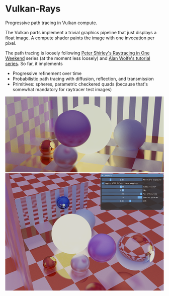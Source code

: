 # Vulkan-Rays

Progressive path tracing in Vulkan compute.

The Vulkan parts implement a trivial graphics pipeline that just displays a float image. A compute shader paints the image with one invocation per pixel.

The path tracing is loosely following [Peter Shirley's Raytracing in One Weekend](https://raytracing.github.io/books/RayTracingInOneWeekend.html) series (at the moment less loosely) and [Alan Wolfe's tutorial series](https://blog.demofox.org/2020/05/25/casual-shadertoy-path-tracing-1-basic-camera-diffuse-emissive/).
So far, it implements

* Progressive refinement over time 
* Probabilistic path tracing with diffusion, reflection, and transmission
* Primitives: spheres, parametric checkered quads (because that's somewhat mandatory for raytracer test images)

<img src="https://github.com/jeweg/vulkan-rays/raw/master/screenshots/1.png">

<img src="https://github.com/jeweg/vulkan-rays/raw/master/screenshots/2.png">